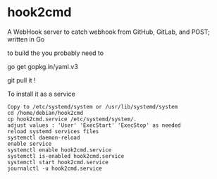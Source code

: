# hook2cmd
A WebHook server to catch webhook from GitHub, GitLab, and POST; written in Go

to build the you probably need to

go get gopkg.in/yaml.v3

git pull it !

To install it as a service

    Copy to /etc/systemd/system or /usr/lib/systemd/system
    cd /home/debian/hook2cmd
    cp hook2cmd.service /etc/systemd/system/.
    adjust values : 'User' 'ExecStart' 'ExecStop' as needed
    reload systemd services files 
    systemctl daemon-reload
    enable service
    systemctl enable hook2cmd.service
    systemctl is-enabled hook2cmd.service
    systemctl start hook2cmd.service
    journalctl -u hook2cmd.service
